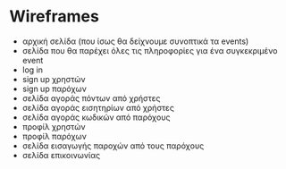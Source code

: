 # Wireframes

* αρχική σελίδα (που ίσως θα δείχνουμε συνοπτικά τα events)
* σελίδα που θα παρέχει όλες τις πληροφορίες για ένα συγκεκριμένο event
* log in
* sign up χρηστών 
* sign up παρόχων  
* σελίδα αγοράς πόντων από χρήστες
* σελίδα αγοράς εισητηρίων από χρήστες
* σελίδα αγοράς κωδικών από παρόχους
* προφίλ χρηστών 
* προφίλ παρόχων 
* σελίδα εισαγωγής παροχών από τους παρόχους
* σελίδα επικοινωνίας
